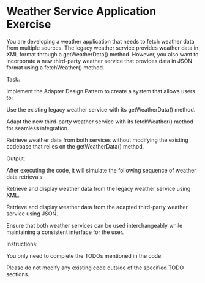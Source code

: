 # Weather Service Application Exercise
You are developing a weather application that needs to fetch weather data from multiple sources. The legacy weather service provides weather data in XML format through a getWeatherData() method. However, you also want to incorporate a new third-party weather service that provides data in JSON format using a fetchWeather() method.



Task:

Implement the Adapter Design Pattern to create a system that allows users to:

Use the existing legacy weather service with its getWeatherData() method.

Adapt the new third-party weather service with its fetchWeather()  method for seamless integration.

Retrieve weather data from both services without modifying the existing codebase that relies on the getWeatherData() method.



Output:

After executing the code, it will simulate the following sequence of weather data retrievals:

Retrieve and display weather data from the legacy weather service using XML.

Retrieve and display weather data from the adapted third-party weather service using JSON.

Ensure that both weather services can be used interchangeably while maintaining a consistent interface for the user.



Instructions:

You only need to complete the TODOs mentioned in the code.

Please do not modify any existing code outside of the specified TODO sections.